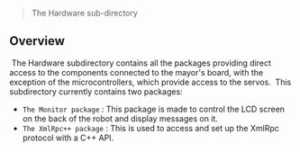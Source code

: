 > The Hardware sub-directory
﻿
## Overview
﻿
The Hardware subdirectory contains all the packages providing direct access to the components connected to the mayor's board, with the exception of the microcontrollers, which provide access to the servos.
﻿
This subdirectory currently contains two packages: 
* `The Monitor package` : This package is made to control the LCD screen on the back of the robot and display messages on it.
* `The XmlRpc++ package` : This is used to access and set up the XmlRpc protocol with a C++ API.
